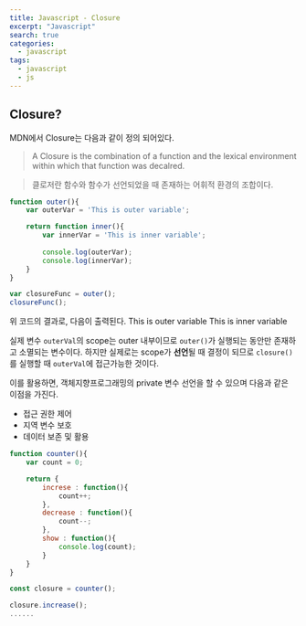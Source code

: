 ```yaml
---
title: Javascript - Closure
excerpt: "Javascript"
search: true
categories:
  - javascript
tags:
  - javascript
  - js
---
```


## Closure?

MDN에서 Closure는 다음과 같이 정의 되어있다.  
> A Closure is the combination of a function and the lexical environment within which that function was decalred.  

> 클로저란 함수와 함수가 선언되었을 때 존재하는 어휘적 환경의 조합이다.

``` javascript
function outer(){
	var outerVar = 'This is outer variable';

	return function inner(){
		var innerVar = 'This is inner variable';
		
		console.log(outerVar);
		console.log(innerVar);
	}
}

var closureFunc = outer();
closureFunc();
```

위 코드의 결과로, 다음이 출력된다.
This is outer variable
This is inner variable

실제 변수 ```outerVal```의 scope는 outer 내부이므로 ```outer()```가 실행되는 동안만 존재하고 소멸되는 변수이다.
하지만 실제로는 scope가 **선언**될 때 결정이 되므로 ```closure()```를 실행할 때 ```outerVal```에 접근가능한 것이다.  


이를 활용하면, 객체지향프로그래밍의 private 변수 선언을 할 수 있으며 다음과 같은 이점을 가진다.  
 - 접근 권한 제어
 - 지역 변수 보호
 - 데이터 보존 및 활용

``` javascript
function counter(){
	var count = 0;

	return {
		increse : function(){
			count++;
		},
		decrease : function(){
			count--;
		},
		show : function(){
			console.log(count);
		}
	}
}

const closure = counter();

closure.increase();
......
```